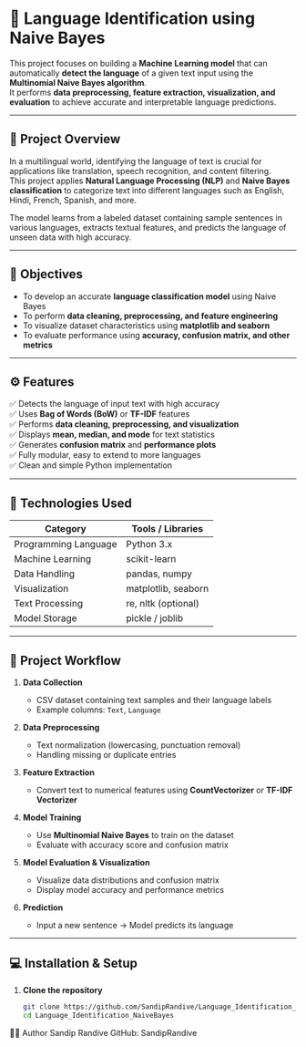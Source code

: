 # 🧠 Language Identification using Naive Bayes

This project focuses on building a **Machine Learning model** that can automatically **detect the language** of a given text input using the **Multinomial Naive Bayes algorithm**.  
It performs **data preprocessing, feature extraction, visualization, and evaluation** to achieve accurate and interpretable language predictions.

---

## 🌟 Project Overview

In a multilingual world, identifying the language of text is crucial for applications like translation, speech recognition, and content filtering.  
This project applies **Natural Language Processing (NLP)** and **Naive Bayes classification** to categorize text into different languages such as English, Hindi, French, Spanish, and more.

The model learns from a labeled dataset containing sample sentences in various languages, extracts textual features, and predicts the language of unseen data with high accuracy.

---

## 🎯 Objectives

- To develop an accurate **language classification model** using Naive Bayes  
- To perform **data cleaning, preprocessing, and feature engineering**  
- To visualize dataset characteristics using **matplotlib and seaborn**  
- To evaluate performance using **accuracy, confusion matrix, and other metrics**

---

## ⚙️ Features

✅ Detects the language of input text with high accuracy  
✅ Uses **Bag of Words (BoW)** or **TF-IDF** features  
✅ Performs **data cleaning, preprocessing, and visualization**  
✅ Displays **mean, median, and mode** for text statistics  
✅ Generates **confusion matrix** and **performance plots**  
✅ Fully modular, easy to extend to more languages  
✅ Clean and simple Python implementation  

---

## 🧰 Technologies Used

| Category | Tools / Libraries |
|-----------|------------------|
| Programming Language | Python 3.x |
| Machine Learning | scikit-learn |
| Data Handling | pandas, numpy |
| Visualization | matplotlib, seaborn |
| Text Processing | re, nltk (optional) |
| Model Storage | pickle / joblib |

---

## 🧩 Project Workflow

1. **Data Collection**  
   - CSV dataset containing text samples and their language labels  
   - Example columns: `Text`, `Language`

2. **Data Preprocessing**  
   - Text normalization (lowercasing, punctuation removal)  
   - Handling missing or duplicate entries  

3. **Feature Extraction**  
   - Convert text to numerical features using **CountVectorizer** or **TF-IDF Vectorizer**  

4. **Model Training**  
   - Use **Multinomial Naive Bayes** to train on the dataset  
   - Evaluate with accuracy score and confusion matrix  

5. **Model Evaluation & Visualization**  
   - Visualize data distributions and confusion matrix  
   - Display model accuracy and performance metrics  

6. **Prediction**  
   - Input a new sentence → Model predicts its language  

---


## 💻 Installation & Setup

1. **Clone the repository**
   ```bash
   git clone https://github.com/SandipRandive/Language_Identification_NaiveBayes.git
   cd Language_Identification_NaiveBayes

👨‍💻 Author
Sandip Randive
GitHub: SandipRandive
